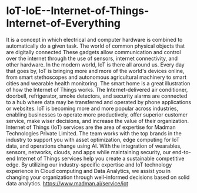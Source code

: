 # IoT-IoE--Internet-of-Things-Internet-of-Everything
It is a concept in which electrical and computer hardware is combined to automatically do a given task. The world of common physical objects that are digitally connected These gadgets allow communication and control over the internet through the use of sensors, internet connectivity, and other hardware. In the modern world, IoT is there all around us. Every day that goes by, IoT is bringing more and more of the world's devices online, from smart stethoscopes and autonomous agricultural machinery to smart cities and wearable health monitoring. The smart home is a great illustration of how the Internet of Things works. The Internet-delivered air conditioner, doorbell, refrigerator, smoke detectors, and security alarms are connected to a hub where data may be transferred and operated by phone applications or websites.  IoT is becoming more and more popular across industries, enabling businesses to operate more productively, offer superior customer service, make wiser decisions, and increase the value of their organization.  Internet of Things (IoT) services are the area of expertise for Madman Technologies Private Limited. The team works with the top brands in the industry to support you with asset optimization, edge computing for IoT data, and operations change using AI. With the integration of wearables, sensors, networks, clouds, and apps while maintaining security, our end-to-end Internet of Things services help you create a sustainable competitive edge. By utilizing our industry-specific expertise and IoT technology experience in Cloud computing and Data Analytics, we assist you in changing your organization through well-informed decisions based on solid data analytics.  https://www.madman.ai/service/iot
